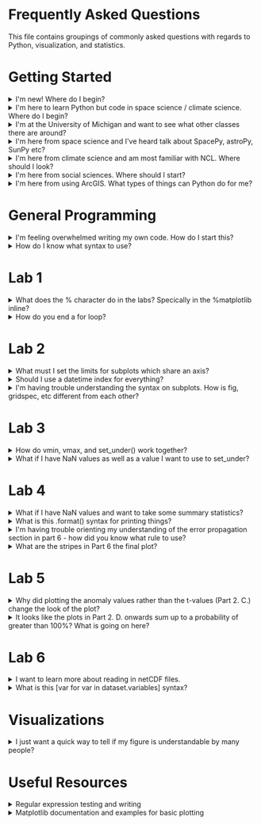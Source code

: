 # Frequently Asked Questions 
This file contains groupings of commonly asked questions with regards to Python, visualization, and statistics. 

# Getting Started 

<details>
 <summary> 
  I'm new! Where do I begin?
 </summary>

 - If you are new to programming or new to Python: I reccomend going through each lab in the order it is presented. Lab 1 and beyond. Each one builds off the other. 
 - Go ahead and download the whole repository and work through it at the pace that feels right. I reccomend weekly lab time just so that it stays fresh! You can get Python for FREE through either through the Canopy or the Anaconda distribution. The labs were made and tested with the Anaconda distribution. 
- This is a course at the University of Michigan. If you are currently at UM, check out the course number Climate and Space 405 - 002 (To Be Updated as of 2018 to finalized course number)
</details>

<details>
 <summary> 
  I'm here to learn Python but code in space science / climate science. Where do I begin?
 </summary>
 
 - Lab 1 has a lot of what you need to get started. Begin there then pick and choose what labs you would like after that but make sure to start with Lab 1 as it has a lot of the basics of Python oddities in there. 
</details>

<details>
 <summary> 
  I'm at the University of Michigan and want to see what other classes there are around?
 </summary>
 
 - This class is a good place to start at the upper level undergrad / graduate level on statistics and data analysis in Python. Below I list similar level classes with a different focus as well as follow on classes that are at more advanced levels. I also reccomend checking out the MIDAS certificate approved courses [here](https://midas.umich.edu/certificate/approved-courses/).

   <details>
    <summary> 
      Similar level courses with a different flavor: 
    </summary>
 
    - STATS 412 Introduction to Probability & Statistics -- More theory based and introductory stats
    - STATS 451 Bayesian Data Analysis -- Less visualization, more theory, more Bayesian
    - [Ross Big Data Summer Camp](https://icosbigdatacamp.github.io/) -- This is not for credit but is a 1 week crash course.
    - ALA 470 [Introduction to Data Visualization](https://www.lib.umich.edu/instruction-and-workshops/library-courses)
   - IOE 410. Advanced Optimization Methods -- More optimization, less statistics.  
    </details>
    <details>
     <summary> 
      More advanced courses:
     </summary>

    - EECS 545 Machine Learning 
    - EECS 598 Computational Data Science
    - TO 640 Big Data Management: Tools and Techniques
     </details>

</details>
 
<details>
  <summary> I'm here from space science and I've heard talk about SpacePy, astroPy, SunPy etc?
  </summary>
 
- Go check out the Python in Heliophysics community pages and projects at https://heliopython.org/projects/.
</details>

<details>
  <summary> I'm here from climate science and am most familiar with NCL. Where should I look?
  </summary>
 
- NCAR has moved toward Python for future development. Go check out their roadmap and report [here](http://www.ncl.ucar.edu/Document/Pivot_to_Python/NCL_Pivot_to_Python_Report_and_Roadmap.pdf). If you are ready to dive in start with [Lab 6](https://github.com/astro-abby/data_vis_statistics_geosciences/blob/master/Lab6/Lab6_MappingSeaIce.ipynb) which covers netCDF files and geolocated data. I also reccomend seeing the NCAR supported transition documentations providing NCL to Python comparisons at the following links:

- [Transition Guide](http://www.ncl.ucar.edu/Document/Manuals/NCL_to_Python/Transition_Guide_NCL_PyNGL.pdf)
- [Quick Look Applications](http://www.ncl.ucar.edu/Applications/NCL_to_Python/)
</details>


<details>
  <summary> I'm here from social sciences. Where should I start?
  </summary>
 
- Make sure you check out the [ICOS Big Data Camp](https://icosbigdatacamp.github.io/2018-summer-camp/) resources from the most recent camp in 2018. They include note only a subset of this course but also a full week long series of seminars and workshops. It will be held again in the spring of 2019 at University of Michigan. 
</details>

<details>
  <summary> I'm here from using ArcGIS. What types of things can Python do for me?
  </summary>
 
- Make sure you check out the ArcPY package. As stated in their [documentation](https://pro.arcgis.com/en/pro-app/arcpy/get-started/what-is-arcpy-.htm) "ArcPy is a Python site package that provides a useful and productive way to perform geographic data analysis, data conversion, data management, and map automation with Python".

</details>

# General Programming

<details>
  <summary> I'm feeling overwhelmed writing my own code. How do I start this? 
  </summary>
 
  - Coding is not a profession that runs on natural talent - it's all about learning, making mistakes, and learning more. You iterate constantly. Most of coding is an iterative process where you try, receive an error, and try again. Errors are a natural part of programming. You should expect to have your notebooks throw errors at you and to then figure out how to fix them. As you code you will need to use resources such as the help() function, resources you find in books and online including these notebooks here! I wanted to share with you an outline to get started writing your own code that I've found particularly useful: 

- **Step 1: Make an outline.** Before starting coding, make an outline (pencil and paper) of what you want to accomplish. You should know where you want to go before you begin coding. 

- **Step 2: Build Up.** Don't try to code everything in one Jupyter cell at once. Build up to your goals by picking pieces of your code to implement. It's a lot easier to deal with 1 error than 10 errors. 

- **Step 3: Analyze the errors.** When an error is thrown, read it. The last part of the error message is the type of error that Python found, the beginning of the message tells you where in your code itself the error happened. 

- **Step 4: Get help.** If you can't figure out from the error message or your own code what's going wrong, don't be afraid to ask the internet! Most of the time with Python the errors are explained online either by other coders or by looking up the help() function or through the Python documentation online.

- **Step 5: Clean and curate.** Make sure your code makes sense, is logical, is professional (I reccomend following the [Python style guide](https://www.python.org/dev/peps/pep-0008/)), and has clearly defined variables etc. 

You can do this! If you start getting overwhelmed take a step back and make sure that you know where you are headed with your code. 
</details>

<details>
  <summary> How do I know what syntax to use?
  </summary>
 
 - Python is extensively documented. You can use the help() function most simply or you can find most if not all of the documentation online as well. There are some general rules which we will be seeing in action in the labs for setting up for loops, functions, etc. 
</details>

# Lab 1 

<details>
  <summary> What does the % character do in the labs? Specically in the %matplotlib inline? 
  </summary>
 
 - This is a 'magic' command which enables the plots to be shows within the Jupyter notebook itself. 
</details>

<details>
  <summary> How do you end a for loop?
  </summary>
 
 - Python syntax runs on indentation. To end a for loop, you simply move back your indentation level. You can see this in Part 4. A. 
</details>

# Lab 2 
<details>
  <summary> What must I set the limits for subplots which share an axis? 
  </summary>
 
 - If you are merging two subplots so that you can no longer see an axis (for example in Lab 2) then it can appear that they are set on the same limits when in fact they are not restrained. You can have one plot go from 1900 - 2000 for example and the other go from 1920 to 2020 but they look the same. This is incredibly misleading and a downfall of the way we see subplots in Lab 2. For this reason you should use the set_xlim() to avoid misleading both yourself and others. 
 
</details>

<details>
  <summary> Should I use a datetime index for everything? 
  </summary>
 
 - Most certainly not! There are some advantages that we see later in the labs, but if you have a datetime index for example that has extreme accuracy to the millisecond, this can be quite annoying as an index! It's up to your discretion if it's more or less useful to have a datetime index. I do reccomend always keeping your original datetime data in your dataframe just in case you corrupt your index upon conversion or other manipulations. 
 
</details>

<details>
  <summary> I'm having trouble understanding the syntax on subplots. How is fig, gridspec, etc different from each other?
  </summary>
 
 - Python is object oriented, that means it's easiest for some people to think of plotting in a similar vein. You are creating multiple instances of different classes of objects that when plotted interact with each other to make the final graphic. Or put more understandably, you create the fig, then the gridspec, then the ax and all of these things in the code interact with each other to make the final graphic. Each of these things (instances of the class of object) have different qualities (attributes/methods) that you can manipulate to make your final graphic. This is why you have so much flexibility in graphics in Python (and possibly frustration).
 
</details>

# Lab 3 

<details>
 <summary> 
  How do vmin, vmax, and set_under() work together?
 </summary>
 
- vmin and vmax set the scale of the colorbar, whereas set_under() sets all the values under the scale to the color that you specify. If vmin is set to the lowest value in the data you are plotting, then set_under() has no effect. 
</details>

<details>
 <summary> 
  What if I have NaN values as well as a value I want to use to set_under?
 </summary>
 
- This isn't shows in Lab 3 but is a very common issue when dealing with plots with both low values and NaN values. The functionality you want is the set_under() AND the set_bad() options. There are several good examples in the official [Matplotlib documentation](https://matplotlib.org/examples/pylab_examples/image_masked.html).
</details>




# Lab 4 
<details>
 <summary> 
  What if I have NaN values and want to take some summary statistics?
 </summary>
 
- Within Python generally NaNs in objects result in unexpected behaivor. There are several ways to get around this in Python. Some functions have a nan version like np.mean() vs np.nanmean(). Pandas has some nice inbuilt behavior to handle this through the isnull() method which generates a Boolean array. A good summary with examples can be found [here](https://jakevdp.github.io/PythonDataScienceHandbook/03.04-missing-values.html).
</details>

<details>
 <summary> 
  What is this .format() syntax for printing things?
 </summary>
 
- Within Python (and other languages!) you can print out values nicely through string formatting. In Python this works as '{}'.format(value) where within the {} it will print the value as a string. You can format the value to be printed using different format codes. I personally like the guide located [here](https://pyformat.info/) on the different ways to format strings.
</details>

<details>
 <summary> 
  I'm having trouble orienting my understanding of the error propagation section in part 6 - how did you know what rule to use?
 </summary>
 
- Within our course textbook, An Introduction to Error Analysis: The Study of Uncertainties in Physical Measurements chapter three covers various cases of the error propagation rules. You can derive them from the general form (equation 3.47). When in doubt you can always use the full form. In fact in this case, it does simplify resulting in the constant error we observe in the final plot in Part 6. 
</details>

<details>
 <summary> 
 What are the stripes in Part 6 the final plot?
 </summary>
 
- Because of the way we plotted the final figure, the NaN values in the array end up stopping the plotting envelope. When starting and stopping repeatedly over the x-axis this has the effect of shading the gap regions darker. Go ahead and try to change the axis limits to see a closer view of what it looks like. 
</details>



# Lab 5 
<details>
 <summary> 
  Why did plotting the anomaly values rather than the t-values (Part 2. C.) change the look of the plot?
 </summary>
 
- We normalized (calculated the t-values) for each month seperately. That means that we calculated the t-values for June only compared the the June distribution, July only to July etc. Each normalization comparison month has a seperate standard deviation. So when you move from anomaly value to the t-values the distribution changes.
</details>

<details>
 <summary> 
  It looks like the plots in Part 2. D. onwards sum up to a probability of greater than 100%? What is going on here?
 </summary>
 
- If you notice in the documentation of [ax.hist()](https://matplotlib.org/api/_as_gen/matplotlib.axes.Axes.hist.html) if you set density = True then the area under the curve is set to normalize to one. This can actually be quite confusing because if you have bins of < 1 width, it appears that the y-axis will add up to greater than one. This is something to keep in mind when using the density = True command.
</details>

# Lab 6  

<details>
 <summary> 
 I want to learn more about reading in netCDF files.
 </summary>
 
- Beyond just the lab there are several examples on the web, including the documentation of the netCDF package. I reccomend the netCDF package [documentation and examples](http://unidata.github.io/netcdf4-python/).
</details>

<details>
 <summary> 
 What is this [var for var in dataset.variables] syntax?
 </summary>
 
- This is something in Python called list comprehension. It's best to think of this like a nested for loop that outputs a list. What we did in lab was make a list of the netCDF file variables. The line loops through dataset.variables and populates a list with each one. A similar list comprehension example would be [v for v in np.arange(1, 10)] which would output [1, 2, 3, 4, 5, 6, 7, 8, 9]. 
</details>


# Visualizations 
<details>
 <summary> 
  I just want a quick way to tell if my figure is understandable by many people?
 </summary>
 
- Go check out the [visualization lectures](https://github.com/astro-abby/data_vis_statistics_geosciences/tree/master/VisualizationBasics). This is a quick tool that you can install to see if your figures are readable for the various types of colors that people see - [Color Oracle](https://colororacle.org/)
</details>

# Useful Resources

<details>
 <summary> 
  Regular expression testing and writing
 </summary>
 
- A useful tester and explanation can be found at https://regex101.com/.
</details>

<details>
 <summary> 
  Matplotlib documentation and examples for basic plotting
 </summary>
 
- For basic plots in Python you can refer to the Matplotlib documentation https://matplotlib.org/.
</details>


